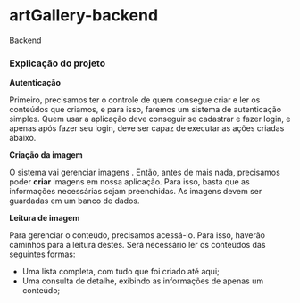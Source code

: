# artGallery-backend
Backend
### Explicação do projeto


**Autenticação**

Primeiro, precisamos ter o controle de quem consegue criar e ler os conteúdos que criamos, e para isso, faremos um sistema de autenticação simples. Quem usar a aplicação deve conseguir se cadastrar e fazer login, e apenas após fazer seu login, deve ser capaz de executar as ações criadas abaixo.

**Criação da imagem**

O sistema vai gerenciar imagens . Então, antes de mais nada, precisamos poder **criar** imagens em nossa aplicação. Para isso, basta que as informações necessárias sejam preenchidas. As imagens devem ser guardadas em um banco de dados.

**Leitura de imagem**

Para gerenciar o conteúdo, precisamos acessá-lo. Para isso, haverão caminhos para a leitura destes. Será necessário ler os conteúdos das seguintes formas:

- Uma lista completa, com tudo que foi criado até aqui;
- Uma consulta de detalhe, exibindo as informações de apenas um conteúdo;

